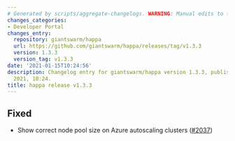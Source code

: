 ```yaml
---
# Generated by scripts/aggregate-changelogs. WARNING: Manual edits to this files will be overwritten.
changes_categories:
- Developer Portal
changes_entry:
  repository: giantswarm/happa
  url: https://github.com/giantswarm/happa/releases/tag/v1.3.3
  version: 1.3.3
  version_tag: v1.3.3
date: '2021-01-15T10:24:56'
description: Changelog entry for giantswarm/happa version 1.3.3, published on 15 January
  2021, 10:24.
title: happa release v1.3.3
---
```


## Fixed

- Show correct node pool size on Azure autoscaling clusters ([#2037](https://github.com/giantswarm/happa/pull/2037))

